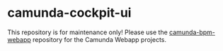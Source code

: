 # camunda-cockpit-ui

This repository is for maintenance only! Please use the [camunda-bpm-webapp](https://github.com/camunda/camunda-bpm-webapp) repository for the Camunda Webapp projects.
